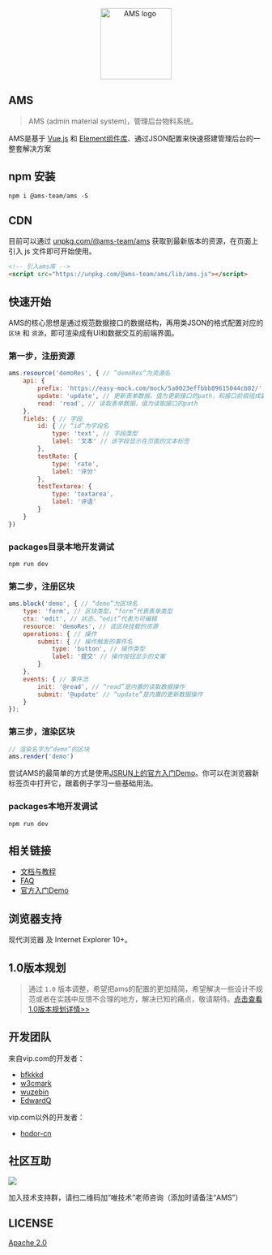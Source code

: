 <p align="center"><a href="https://vipshop.github.io/ams/" target="_blank" rel="noopener noreferrer"><img width="140" src="https://h5rsc.vipstatic.com/ams/ams-logo2.png" alt="AMS logo"></a></p>

## AMS

> AMS (admin material system)，管理后台物料系统。

AMS是基于 [Vue.js](https://github.com/vuejs/vue) 和 [Element组件库](https://github.com/ElemeFE/element)、通过JSON配置来快速搭建管理后台的一整套解决方案


## npm 安装

```
npm i @ams-team/ams -S
```

## CDN

目前可以通过 [unpkg.com/@ams-team/ams](https://unpkg.com/browse/@ams-team/ams/lib/) 获取到最新版本的资源，在页面上引入 js 文件即可开始使用。

```html
<!-- 引入ams库 -->
<script src="https://unpkg.com/@ams-team/ams/lib/ams.js"></script>
```

## 快速开始

AMS的核心思想是通过规范数据接口的数据结构，再用类JSON的格式配置对应的 `区块` 和 `资源`，即可渲染成有UI和数据交互的前端界面。

### 第一步，注册资源

```javascript
ams.resource('demoRes', { // ”demoRes“为资源名
    api: {
        prefix: 'https://easy-mock.com/mock/5a0023effbbb09615044cb82/', // 接口前缀
        update: 'update', // 更新表单数据，值为更新接口的path，和接口前缀组成最终请求的url
        read: 'read', // 读取表单数据，值为读取接口的path
    },
    fields: { // 字段
        id: { // “id”为字段名
            type: 'text', // 字段类型
            label: '文本' // 该字段显示在页面的文本标签
        },
        testRate: {
            type: 'rate',
            label: '评分'
        },
        testTextarea: {
            type: 'textarea',
            label: '评语'
        }
    }
})
```

### packages目录本地开发调试

```sh
npm run dev
```

### 第二步，注册区块


```javascript
ams.block('demo', { // “demo”为区块名
    type: 'form', // 区块类型，“form”代表表单类型
    ctx: 'edit', // 状态，“edit”代表为可编辑
    resource: 'demoRes', // 该区块挂载的资源
    operations: { // 操作
        submit: { // 操作触发的事件名
            type: 'button', // 操作类型
            label: '提交' // 操作按钮显示的文案
        }
    },
    events: { // 事件流
        init: '@read', // “read”是内置的读取数据操作
        submit: '@update' // “update”是内置的更新数据操作
    }
});
```

### 第三步，渲染区块

```javascript
// 渲染名字为“demo”的区块
ams.render('demo')
```

尝试AMS的最简单的方式是使用[JSRUN上的官方入门Demo](http://jsrun.net/sehKp/edit?utm_source=website)。你可以在浏览器新标签页中打开它，跟着例子学习一些基础用法。

### packages本地开发调试

```
npm run dev
```

## 相关链接

- [文档与教程](https://vipshop.github.io/ams/)
- [FAQ](./FAQ.md)
- [官方入门Demo](http://jsrun.net/sehKp/edit?utm_source=website)

## 浏览器支持

现代浏览器 及 Internet Explorer 10+。

## 1.0版本规划

> 通过 `1.0` 版本调整，希望把ams的配置的更加精简，希望解决一些设计不规范或者在实践中反馈不合理的地方，解决已知的痛点，敬请期待。[点击查看1.0版本规划详情>>](https://github.com/vipshop/ams/milestone/1)

## 开发团队

来自vip.com的开发者：

+ [bfkkkd](https://github.com/bfkkkd)
+ [w3cmark](https://github.com/w3cmark)
+ [wuzebin](https://github.com/wuzebin)
+ [EdwardQ](https://github.com/EdwardQ)

vip.com以外的开发者：

+ [hodor-cn](https://github.com/hodor-cn)

## 社区互助

<img src="https://vipshop.github.io/ams/index/footer-02.png">

加入技术支持群，请扫二维码加“唯技术”老师咨询（添加时请备注“AMS”）

## LICENSE
[Apache 2.0](LICENSE)
